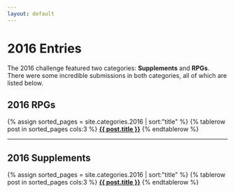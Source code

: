 ```yaml
---
layout: default
---
```


# 2016 Entries

The 2016 challenge featured two categories: **Supplements** and **RPGs**. There were some incredible submissions in both categories, all of which are listed below.

## 2016 RPGs

{% assign sorted_pages = site.categories.2016 | sort:"title" %}
{% tablerow post in sorted_pages cols:3 %}
<strong><a href="{{ post.url }}">{{ post.title }}</a></strong>
{% endtablerow %}

<hr>

## 2016 Supplements

{% assign sorted_pages = site.categories.2016 | sort:"title" %}
{% tablerow post in sorted_pages cols:3 %}
<strong><a href="{{ post.url }}">{{ post.title }}</a></strong>
{% endtablerow %}
